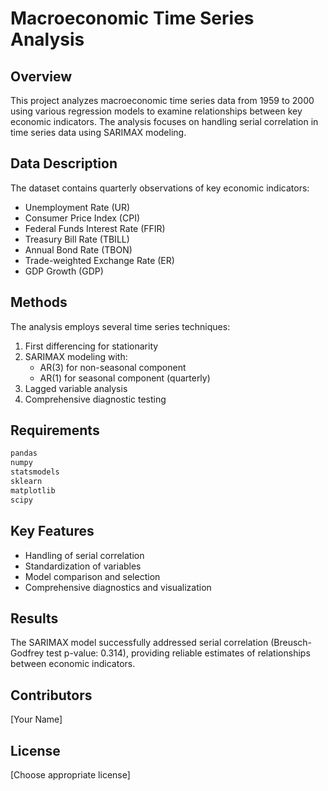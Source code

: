 # Macroeconomic Time Series Analysis

## Overview
This project analyzes macroeconomic time series data from 1959 to 2000 using various regression models to examine relationships between key economic indicators. The analysis focuses on handling serial correlation in time series data using SARIMAX modeling.

## Data Description
The dataset contains quarterly observations of key economic indicators:
- Unemployment Rate (UR)
- Consumer Price Index (CPI)
- Federal Funds Interest Rate (FFIR)
- Treasury Bill Rate (TBILL)
- Annual Bond Rate (TBON)
- Trade-weighted Exchange Rate (ER)
- GDP Growth (GDP)

## Methods
The analysis employs several time series techniques:
1. First differencing for stationarity
2. SARIMAX modeling with:
   - AR(3) for non-seasonal component
   - AR(1) for seasonal component (quarterly)
3. Lagged variable analysis
4. Comprehensive diagnostic testing

## Requirements
```python
pandas
numpy
statsmodels
sklearn
matplotlib
scipy
```

## Key Features
- Handling of serial correlation
- Standardization of variables
- Model comparison and selection
- Comprehensive diagnostics and visualization

## Results
The SARIMAX model successfully addressed serial correlation (Breusch-Godfrey test p-value: 0.314), providing reliable estimates of relationships between economic indicators.

## Contributors
[Your Name]

## License
[Choose appropriate license]

